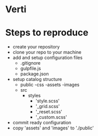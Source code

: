 # Verti

# Steps to reproduce 
 - create your repository
 - clone your repo to your machine
 - add and setup configuration files
    - .gitignore
    - gulpfile.js
    - package.json
 - setup catalog structure
    - public
      -css
      -assets
      -images
    - src
        - styles
          - 'style.scss'
          - '_grid.scss'
          - '_reset.scss'
          - '_custom.scss'
 - commit ready configuration
 - copy 'assets' and 'images' to './public'